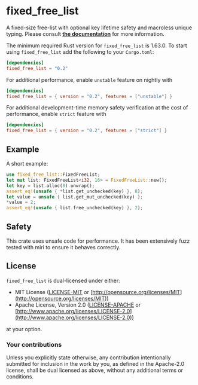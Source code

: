 # fixed_free_list

A fixed-size free-list with optional key lifetime safety and macroless unique typing.
Please consult [**the documentation**](https://docs.rs/fixed_free_list) for more information.

The minimum required Rust version for `fixed_free_list` is 1.63.0. To start using
`fixed_free_list` add the following to your `Cargo.toml`:

```toml
[dependencies]
fixed_free_list = "0.2"
```

For additional performance, enable `unstable` feature on nightly with

```toml
[dependencies]
fixed_free_list = { version = "0.2", features = ["unstable"] }
```

For additional development-time memory safety verification at the cost of performance, enable `strict` feature with

```toml
[dependencies]
fixed_free_list = { version = "0.2", features = ["strict"] }
```

## Example

A short example:

```rust
use fixed_free_list::FixedFreeList;
let mut list: FixedFreeList<i32, 16> = FixedFreeList::new();
let key = list.alloc(8).unwrap();
assert_eq!(unsafe { *list.get_unchecked(key) }, 8);
let value = unsafe { list.get_mut_unchecked(key) };
*value = 2;
assert_eq!(unsafe { list.free_unchecked(key) }, 2);
```

## Safety

This crate uses unsafe code for performance.
It has been extensively fuzz tested with miri to ensure it behaves correctly.

## License

`fixed_free_list` is dual-licensed under either:

* MIT License ([LICENSE-MIT](LICENSE-MIT) or [http://opensource.org/licenses/MIT](http://opensource.org/licenses/MIT))
* Apache License, Version 2.0 ([LICENSE-APACHE](LICENSE-APACHE) or [http://www.apache.org/licenses/LICENSE-2.0](http://www.apache.org/licenses/LICENSE-2.0))

at your option.

### Your contributions

Unless you explicitly state otherwise,
any contribution intentionally submitted for inclusion in the work by you,
as defined in the Apache-2.0 license,
shall be dual licensed as above,
without any additional terms or conditions.